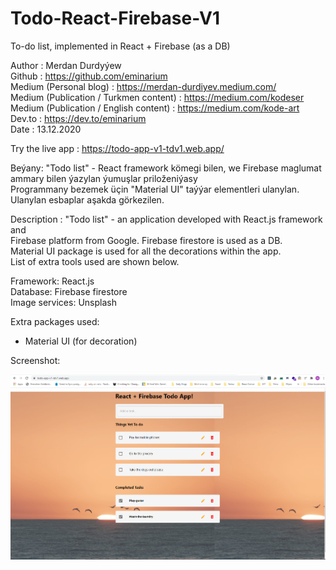 # Todo-React-Firebase-V1
To-do list, implemented in React + Firebase (as a DB)

Author : Merdan Durdyýew  
Github : https://github.com/eminarium  
Medium (Personal blog) : https://merdan-durdiyev.medium.com/  
Medium (Publication / Turkmen content) : https://medium.com/kodeser  
Medium (Publication / English content) : https://medium.com/kode-art  
Dev.to : https://dev.to/eminarium  
Date : 13.12.2020  

Try the live app : https://todo-app-v1-tdv1.web.app/  
  
Beýany: "Todo list" - React framework kömegi bilen, we Firebase maglumat  
ammary bilen ýazylan ýumuşlar priloženiýasy    
Programmany bezemek üçin "Material UI" taýýar elementleri ulanylan.  
Ulanylan esbaplar aşakda görkezilen.  
  
Description : "Todo list" - an application developed with React.js framework and  
Firebase platform from Google. Firebase firestore is used as a DB.  
Material UI package is used for all the decorations within the app.  
List of extra tools used are shown below.  
  
    
Framework: React.js  
Database: Firebase firestore  
Image services: Unsplash  

Extra packages used:  
- Material UI (for decoration)  

Screenshot:

![creenshot](./public/screenshot.png)